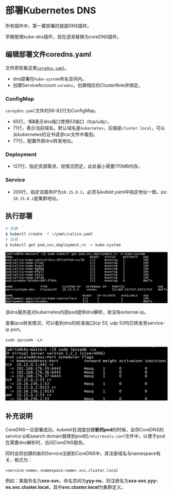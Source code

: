 # 部署Kubernetes DNS

所有插件中，第一要部署的就是DNS插件。

早期使用kube-dns插件，现在逐渐替换为coreDNS插件。

## 编辑部署文件coredns.yaml

文件原型看这里[`coredns.yaml`](coredns.yaml)。

- dns部署在`kube-system`命名空间内。
- 创建ServiceAccount `coredns`，创建相应的ClusterRole并绑定。

### ConfigMap

`coreydns.yaml`文件的56-82行为ConfigMap。

- 65行，**:53**表示dns端口使用53端口（tcp/udp）。
- 71行，表示当前域名，默认域名是`kubernetes`，后缀是`cluster.local`，可以从kubernetes的证书请求csr文件中看到。
- 77行，配置外部dns转发地址。

### Deployment

- 127行，指定资源需求，视情况而定，此处最小需要170MB内存。

### Service

- 200行，指定该服务IP为`10.15.0.2`，必须与kublet.yaml中指定地址一致。ps: `10.15.0.1`是集群地址。

## 执行部署

```bash
# 部署
$ kubectl create -f ~/yaml/calico.yaml
# 查看
$ kubectl get pod,svc,deployment,rc -n kube-system
```

![coredns get](../../../resources/images/coredns-get.png)

该dns服务是对kubernetes内部pod提供dns解析，故没有external-ip。

查看ipvs转发情况，可以看到dns的标准端口tcp 53, udp 53均已转发至service-ip port。

`sudo ipvsadm -Ln`

![coredns ipvsadm](../../../resources/images/coredns-ipvsadm.png)

## 补充说明

CoreDNS一旦部署成功，kubelet在调度创建**新的pod**的时候，会将CoreDNS的service ip和search domain替换到pod的`/etc/resolv.conf`文件中，以便于pod在需要dns解析时，访问CoreDNS服务。

同时会将创建的新的Service注册到CoreDNS中，其注册域名与namespace有关，格式为：

`<service-name>.<namespace-name>.svc.cluster.local`

例如：某服务名为**xxx-svc**，命名空间为**yyy-ns**，则注册名为**xxx-svc.yyy-ns.svc.cluster.local**，其中***svc.cluster.local***为集群定义。
